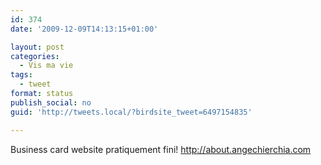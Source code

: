 ```yaml
---
id: 374
date: '2009-12-09T14:13:15+01:00'

layout: post
categories:
  - Vis ma vie
tags:
  - tweet
format: status
publish_social: no
guid: 'http://tweets.local/?birdsite_tweet=6497154835'

---
```


Business card website pratiquement fini! http://about.angechierchia.com